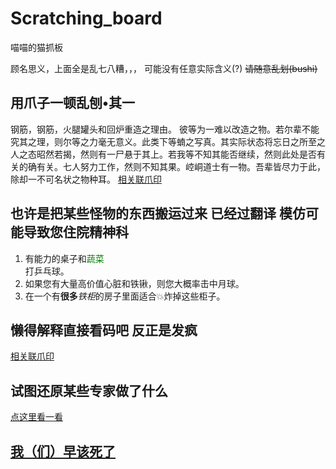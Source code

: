 <h1>Scratching_board</h1>
喵喵的猫抓板

顾名思义，上面全是乱七八糟，，，
可能没有任意实际含义(?)
<del>请随意乱划(bushi)</del>



<!-- 这是一条爪印  -->


<h2>用爪子一顿乱刨•其一</h2>
钢筋，钢筋，火腿罐头和回炉重造之理由。
彼等为一难以改造之物。若尔辈不能究其之理，则尔等之力毫无意义。此类下等蝻之写真。其实际状态将忘日之所至之人之态昭然若揭，然则有一尸悬于其上。若我等不知其能否继续，然则此处是否有关的确有关。七人努力工作，然则不知其果。崆峒道士有一物。吾辈皆尽力于此，除却一不可名状之物种耳。
<a href="rebar_and_spam_and_reason.pl">相关联爪印</a>

<h2>也许是把某些怪物的东西搬运过来 已经过翻译 模仿可能导致您住院精神科</h2>
<!--熟悉咱的大概知道是什么兽人留下的东西吧 反正放在这里请各位鉴赏-->
<ol>
<li>有能力的桌子和<font color=green>蔬菜</font></li>
打乒乓球。
<li>如果您有大量高价值心脏和铁锹，则您大概率击中月球。</li>
<li>在一个有<b>很多</b><i>铁柜</i>的房子里面适合💥炸掉这些柜子。</li>
</ol>

<h2>懒得解释直接看码吧 反正是发疯</h2>
<a href="conversion.pas">相关联爪印</a>

<h2>试图还原某些专家做了什么</h2>
<a href="conversion.sql">点这里看一看</a>


 <a href="suicide_reason.md"><h2>我（们）早该死了</h2></a>
